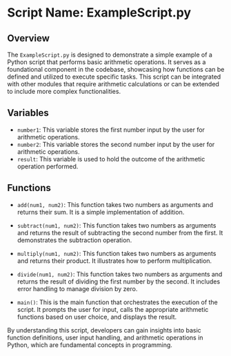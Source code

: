# Script Name: ExampleScript.py

## Overview
The `ExampleScript.py` is designed to demonstrate a simple example of a Python script that performs basic arithmetic operations. It serves as a foundational component in the codebase, showcasing how functions can be defined and utilized to execute specific tasks. This script can be integrated with other modules that require arithmetic calculations or can be extended to include more complex functionalities.

## Variables
- `number1`: This variable stores the first number input by the user for arithmetic operations.
- `number2`: This variable stores the second number input by the user for arithmetic operations.
- `result`: This variable is used to hold the outcome of the arithmetic operation performed.

## Functions
- `add(num1, num2)`: This function takes two numbers as arguments and returns their sum. It is a simple implementation of addition.
  
- `subtract(num1, num2)`: This function takes two numbers as arguments and returns the result of subtracting the second number from the first. It demonstrates the subtraction operation.

- `multiply(num1, num2)`: This function takes two numbers as arguments and returns their product. It illustrates how to perform multiplication.

- `divide(num1, num2)`: This function takes two numbers as arguments and returns the result of dividing the first number by the second. It includes error handling to manage division by zero.

- `main()`: This is the main function that orchestrates the execution of the script. It prompts the user for input, calls the appropriate arithmetic functions based on user choice, and displays the result.

By understanding this script, developers can gain insights into basic function definitions, user input handling, and arithmetic operations in Python, which are fundamental concepts in programming.